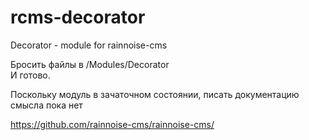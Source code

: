# rcms-decorator
Decorator - module for rainnoise-cms

Бросить файлы в /Modules/Decorator  
И готово.


Поскольку модуль в зачаточном состоянии, писать документацию смысла пока нет


https://github.com/rainnoise-cms/rainnoise-cms/
